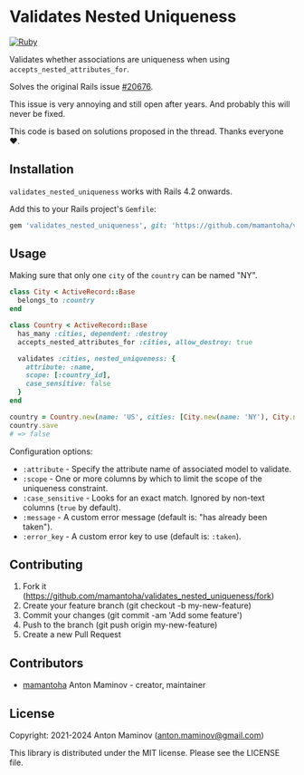 # Validates Nested Uniqueness

[![Ruby](https://github.com/mamantoha/validates_nested_uniqueness/actions/workflows/ruby.yml/badge.svg)](https://github.com/mamantoha/validates_nested_uniqueness/actions/workflows/ruby.yml)

Validates whether associations are uniqueness when using `accepts_nested_attributes_for`.

Solves the original Rails issue [#20676](https://github.com/rails/rails/issues/20676).

This issue is very annoying and still open after years. And probably this will never be fixed.

This code is based on solutions proposed in the thread. Thanks everyone ❤️.

## Installation

`validates_nested_uniqueness` works with Rails 4.2 onwards.

Add this to your Rails project's `Gemfile`:

```ruby
gem 'validates_nested_uniqueness', git: 'https://github.com/mamantoha/validates_nested_uniqueness'
```

## Usage

Making sure that only one `city` of the `country` can be named "NY".

```ruby
class City < ActiveRecord::Base
  belongs_to :country
end

class Country < ActiveRecord::Base
  has_many :cities, dependent: :destroy
  accepts_nested_attributes_for :cities, allow_destroy: true

  validates :cities, nested_uniqueness: {
    attribute: :name,
    scope: [:country_id],
    case_sensitive: false
  }
end

country = Country.new(name: 'US', cities: [City.new(name: 'NY'), City.new(name: 'NY')])
country.save
# => false
```

Configuration options:

- `:attribute` - Specify the attribute name of associated model to validate.
- `:scope` - One or more columns by which to limit the scope of the uniqueness constraint.
- `:case_sensitive` - Looks for an exact match. Ignored by non-text columns (`true` by default).
- `:message` - A custom error message (default is: "has already been taken").
- `:error_key` - A custom error key to use (default is: `:taken`).

## Contributing

1. Fork it (<https://github.com/mamantoha/validates_nested_uniqueness/fork>)
2. Create your feature branch (git checkout -b my-new-feature)
3. Commit your changes (git commit -am 'Add some feature')
4. Push to the branch (git push origin my-new-feature)
5. Create a new Pull Request

## Contributors

- [mamantoha](https://github.com/mamantoha) Anton Maminov - creator, maintainer

## License

Copyright: 2021-2024 Anton Maminov (anton.maminov@gmail.com)

This library is distributed under the MIT license. Please see the LICENSE file.
